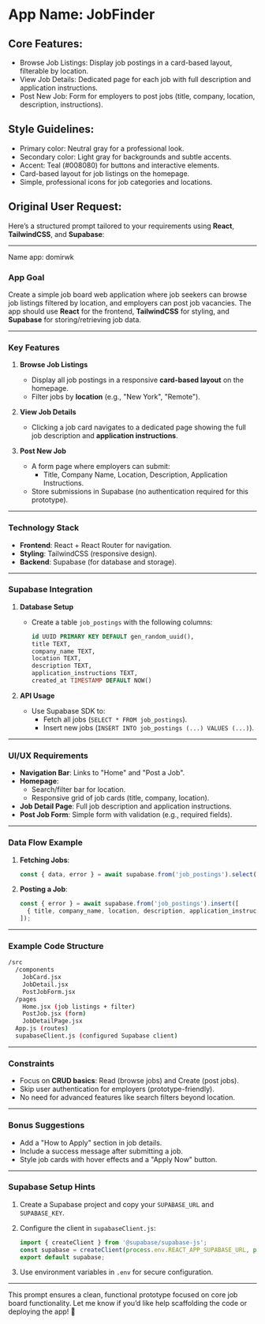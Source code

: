 # **App Name**: JobFinder

## Core Features:

- Browse Job Listings: Display job postings in a card-based layout, filterable by location.
- View Job Details: Dedicated page for each job with full description and application instructions.
- Post New Job: Form for employers to post jobs (title, company, location, description, instructions).

## Style Guidelines:

- Primary color: Neutral gray for a professional look.
- Secondary color: Light gray for backgrounds and subtle accents.
- Accent: Teal (#008080) for buttons and interactive elements.
- Card-based layout for job listings on the homepage.
- Simple, professional icons for job categories and locations.

## Original User Request:
Here’s a structured prompt tailored to your requirements using **React**, **TailwindCSS**, and **Supabase**:

---

Name app: domirwk 

### **App Goal**  
Create a simple job board web application where job seekers can browse job listings filtered by location, and employers can post job vacancies. The app should use **React** for the frontend, **TailwindCSS** for styling, and **Supabase** for storing/retrieving job data.

---

### **Key Features**  
1. **Browse Job Listings**  
   - Display all job postings in a responsive **card-based layout** on the homepage.  
   - Filter jobs by **location** (e.g., "New York", "Remote").  

2. **View Job Details**  
   - Clicking a job card navigates to a dedicated page showing the full job description and **application instructions**.  

3. **Post New Job**  
   - A form page where employers can submit:  
     - Title, Company Name, Location, Description, Application Instructions.  
   - Store submissions in Supabase (no authentication required for this prototype).  

---

### **Technology Stack**  
- **Frontend**: React + React Router for navigation.  
- **Styling**: TailwindCSS (responsive design).  
- **Backend**: Supabase (for database and storage).  

---

### **Supabase Integration**  
1. **Database Setup**  
   - Create a table `job_postings` with the following columns:  
     ```sql
     id UUID PRIMARY KEY DEFAULT gen_random_uuid(),  
     title TEXT,  
     company_name TEXT,  
     location TEXT,  
     description TEXT,  
     application_instructions TEXT,  
     created_at TIMESTAMP DEFAULT NOW()  
     ```  

2. **API Usage**  
   - Use Supabase SDK to:  
     - Fetch all jobs (`SELECT * FROM job_postings`).  
     - Insert new jobs (`INSERT INTO job_postings (...) VALUES (...)`).  

---

### **UI/UX Requirements**  
- **Navigation Bar**: Links to "Home" and "Post a Job".  
- **Homepage**:  
  - Search/filter bar for location.  
  - Responsive grid of job cards (title, company, location).  
- **Job Detail Page**: Full job description and application instructions.  
- **Post Job Form**: Simple form with validation (e.g., required fields).  

---

### **Data Flow Example**  
1. **Fetching Jobs**:  
   ```javascript  
   const { data, error } = await supabase.from('job_postings').select('*');  
   ```  

2. **Posting a Job**:  
   ```javascript  
   const { error } = await supabase.from('job_postings').insert([  
     { title, company_name, location, description, application_instructions }  
   ]);  
   ```  

---

### **Example Code Structure**  
```bash  
/src  
  /components  
    JobCard.jsx  
    JobDetail.jsx  
    PostJobForm.jsx  
  /pages  
    Home.jsx (job listings + filter)  
    PostJob.jsx (form)  
    JobDetailPage.jsx  
  App.js (routes)  
  supabaseClient.js (configured Supabase client)  
```  

---

### **Constraints**  
- Focus on **CRUD basics**: Read (browse jobs) and Create (post jobs).  
- Skip user authentication for employers (prototype-friendly).  
- No need for advanced features like search filters beyond location.  

---

### **Bonus Suggestions**  
- Add a "How to Apply" section in job details.  
- Include a success message after submitting a job.  
- Style job cards with hover effects and a "Apply Now" button.  

---

### **Supabase Setup Hints**  
1. Create a Supabase project and copy your `SUPABASE_URL` and `SUPABASE_KEY`.  
2. Configure the client in `supabaseClient.js`:  
   ```javascript  
   import { createClient } from '@supabase/supabase-js';  
   const supabase = createClient(process.env.REACT_APP_SUPABASE_URL, process.env.REACT_APP_SUPABASE_KEY);  
   export default supabase;  
   ```  

3. Use environment variables in `.env` for secure configuration.  

---

This prompt ensures a clean, functional prototype focused on core job board functionality. Let me know if you’d like help scaffolding the code or deploying the app! 🚀
  